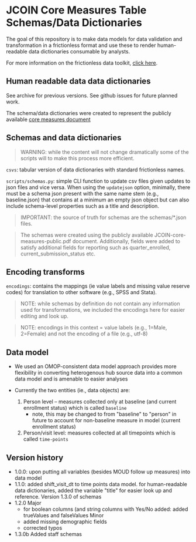 # JCOIN Core Measures Table Schemas/Data Dictionaries

The goal of this repository is to make data models for data validation and transformation in a frictionless format and use these to render human-readable data dictionaries consumable by analysts.


For more information on the frictionless data toolkit, [click here](https://frictionlessdata.io/).

## Human readable data data dictionaries
See archive for previous versions. See github issues for future planned work.

The schema/data dictionaries were created to represent 
the publicly available [core measures document](docs/JCOIN-core-measures_public.pdf) 
## Schemas and data dictionaries

> WARNING: while the content will not change dramatically some of the scripts will to make this process more efficient.

`csvs`: tabular version of data dictionaries with standard frictionless names.

`scripts/schemas.py`: simple CLI function to update csv files given updates to json files and vice versa. When using the `updatejson` option,
    minimally, there must be a schema json present with the same name stem (e.g., baseline.json) that contains at a minimum an empty json object but can also include schema-level properties such as a title and description. 

> IMPORTANT: the source of truth for schemas are the schemas/*.json files. 

> The schemas were created using the publicly available JCOIN-core-measures-public.pdf document. Additionally, fields were added to satisfy additional fields for reporting such as quarter_enrolled, current_submission_status etc.

## Encoding transforms

`encodings`: contains the mappings (ie value labels and missing value reserve codes) for translation to other software (e.g., SPSS and Stata). 

> NOTE: while schemas by definition do not contain any information used for transformations, we included the encodings here for easier editing and look up.

> NOTE: encodings in this context = value labels (e.g., 1=Male, 2=Female) and not the encoding of a file (e.g., utf-8)

## Data model 

- We used an OMOP-consistent data model approach provides more flexibility in converting heterogenous hub source data into a common data model and is amenable to easier analyses

- Currently the two entities (ie., data objects) are: 
    1. Person level – measures collected only at baseline (and current enrollment status) which is called `baseline`
        - note, this may be changed to from "baseline" to "person" in future to account for non-baseline measure in model (current enrollment status)
    2. Person/visit level: measures collected at all timepoints which is called `time-points`


## Version history
- 1.0.0:
    upon putting all variables (besides MOUD follow up measures) into data model
- 1.1.0: 
    added shift_visit_dt to time points data model. for human-readable data dictionaries, added the variable "title" for easier look up and reference.
    Version 1.3.0 of schemas
- 1.2.0
    Major
    - for boolean columns (and string columns with Yes/No added: added trueValues and falseValues
    Minor
    - added missing demographic fields
    - corrected typos
- 1.3.0b
    Added staff schemas
